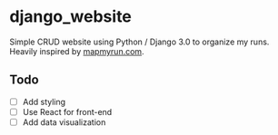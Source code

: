 # django_website

Simple CRUD website using Python / Django 3.0 to organize my runs. Heavily inspired by [mapmyrun.com](mapmyrun.com).

## Todo
- [ ] Add styling
- [ ] Use React for front-end
- [ ] Add data visualization
